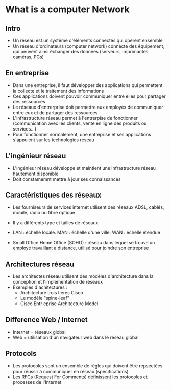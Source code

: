 # What is a computer Network

## Intro

-   Un réseau est un système d'éléments connectés qui opèrent ensemble
-   Un réseau d'ordinateurs (computer network) connecte des équipement, qui peuvent ainsi échanger des données (serveurs, imprimantes, caméras, PCs)

## En entreprise

-   Dans une entreprise, il faut développer des applications qui permettent la collecte et le traitement des informations
-   Ces applications doivent pouvoir communiquer entre elles pour partager des ressources
-   Le réseaux d'entrerprise doit permettre aux employés de communiquer entre eux et de partager des ressources
-   L'infrastructure réseau permet à l'entrerpise de fonctionner (communication avec les clients, vente en ligne des produits ou services...)
-   Pour fonctionner normalement, une entreprise et ses applications s'appuient sur les technologies réseau

## L'ingénieur réseau

-   L'ingénieur réseau développe et maintient une infrastructure réseau hautement disponible
-   Doit constamemnt mettre à jour ses connaissances

## Caractéristiques des réseaux

-   Les fourniseurs de services internet utilisent des réseaux ADSL, cablés, mobile, radio ou fibre optique

-   Il y a différents type et tailles de réseaux
-   LAN : échelle locale. MAN : échelle d'une ville. WAN : échelle étendue
-   Small Office Home Office (SOHO) : réseau dans lequel se trouve un employé travaillant à distance, utilisé pour joindre son entreprise

## Architectures réseau

-   Les architectes réseau utilisent des modèles d'architecture dans la conception et l'implémentation de réseaux
-   Exemples d'achitectures :
    -   Architecture trois tieres Cisco
    -   Le modèle "spine-leaf"
    -   Cisco Entr eprise Architecture Model

## Difference Web / Internet

-   Internet = réseaux global
-   Web = utilisation d'un navigateur web dans le réseau global

## Protocols

-   Les protocoles sont un ensemble de règles qui doivent être repséctées pour réussir à communiquer en réseau (spécifications)
-   Les RFCs (Request For Comments) définissent les protocoles et processes de l'Internet
